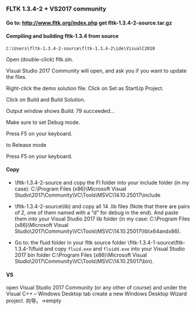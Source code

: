 ### FLTK 1.3.4-2 + VS2017 community

#### Go to: http://www.fltk.org/index.php get fltk-1.3.4-2-source.tar.gz 

#### Compiling and building fltk-1.3.4 from source

```
C:\Users\fltk-1.3.4-2-source\fltk-1.3.4-2\ide\VisualC2010
```

Open (double-click) fltk.sln.

Visual Studio 2017 Community will open, and ask you if you want to update the files.

Right-click the demo solution file. Click on Set as StartUp Project.

Click on Build and Build Solution.

Output window shows Build: 79 succeeded…

Make sure to set Debug mode.

Press F5 on your keyboard. 

to Release mode

Press F5 on your keyboard.

#### Copy

- \fltk-1.3.4-2-source and copy the Fl folder into your include folder (in my case): C:\Program Files (x86)\Microsoft Visual Studio\2017\Community\VC\Tools\MSVC\14.10.25017\include

- \fltk-1.3.4-2-source\lib) and copy all 14 .lib files (Note that there are pairs of 2, one of them named with a “d” for debug in the end). And paste them into your Visual Studio 2017 lib folder (in my case: C:\Program Files (x86)\Microsoft Visual Studio\2017\Community\VC\Tools\MSVC\14.10.25017\lib\x64andx86). 

-  Go to: the fluid folder in your fltk source folder \fltk-1.3.4-1-source\fltk-1.3.4-1\fluid and copy ``fluid.exe`` and ``fluidd.exe`` into your Visual Studio 2017 bin folder  C:\Program Files (x86)\Microsoft Visual Studio\2017\Community\VC\Tools\MSVC\14.10.25017\bin).

#### VS
open Visual Studio 2017 Community (or any other of course) and under the Visual C++ – Windows Desktop tab create a new Windows Desktop Wizard project. 向导。->empty



